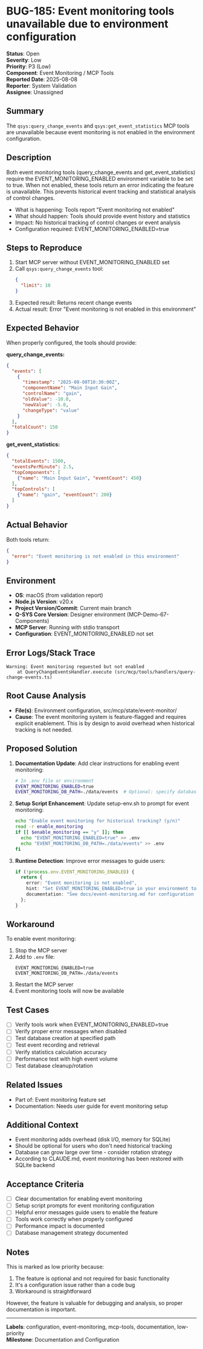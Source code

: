 # BUG-185: Event monitoring tools unavailable due to environment configuration

**Status**: Open  
**Severity**: Low  
**Priority**: P3 (Low)  
**Component**: Event Monitoring / MCP Tools  
**Reported Date**: 2025-08-08  
**Reporter**: System Validation  
**Assignee**: Unassigned

## Summary

The `qsys:query_change_events` and `qsys:get_event_statistics` MCP tools are unavailable because event monitoring is not enabled in the environment configuration.

## Description

Both event monitoring tools (query_change_events and get_event_statistics) require the EVENT_MONITORING_ENABLED environment variable to be set to true. When not enabled, these tools return an error indicating the feature is unavailable. This prevents historical event tracking and statistical analysis of control changes.

- What is happening: Tools report "Event monitoring not enabled"
- What should happen: Tools should provide event history and statistics
- Impact: No historical tracking of control changes or event analysis
- Configuration required: EVENT_MONITORING_ENABLED=true

## Steps to Reproduce

1. Start MCP server without EVENT_MONITORING_ENABLED set
2. Call `qsys:query_change_events` tool:
   ```json
   {
     "limit": 10
   }
   ```
3. Expected result: Returns recent change events
4. Actual result: Error "Event monitoring is not enabled in this environment"

## Expected Behavior

When properly configured, the tools should provide:

**query_change_events:**
```json
{
  "events": [
    {
      "timestamp": "2025-08-08T10:30:00Z",
      "componentName": "Main Input Gain",
      "controlName": "gain",
      "oldValue": -10.0,
      "newValue": -5.0,
      "changeType": "value"
    }
  ],
  "totalCount": 150
}
```

**get_event_statistics:**
```json
{
  "totalEvents": 1500,
  "eventsPerMinute": 2.5,
  "topComponents": [
    {"name": "Main Input Gain", "eventCount": 450}
  ],
  "topControls": [
    {"name": "gain", "eventCount": 200}
  ]
}
```

## Actual Behavior

Both tools return:
```json
{
  "error": "Event monitoring is not enabled in this environment"
}
```

## Environment

- **OS**: macOS (from validation report)
- **Node.js Version**: v20.x
- **Project Version/Commit**: Current main branch
- **Q-SYS Core Version**: Designer environment (MCP-Demo-67-Components)
- **MCP Server**: Running with stdio transport
- **Configuration**: EVENT_MONITORING_ENABLED not set

## Error Logs/Stack Trace

```
Warning: Event monitoring requested but not enabled
    at QueryChangeEventsHandler.execute (src/mcp/tools/handlers/query-change-events.ts)
```

## Root Cause Analysis

- **File(s)**: Environment configuration, src/mcp/state/event-monitor/
- **Cause**: The event monitoring system is feature-flagged and requires explicit enablement. This is by design to avoid overhead when historical tracking is not needed.

## Proposed Solution

1. **Documentation Update**: Add clear instructions for enabling event monitoring:
   ```bash
   # In .env file or environment
   EVENT_MONITORING_ENABLED=true
   EVENT_MONITORING_DB_PATH=./data/events  # Optional: specify database location
   ```

2. **Setup Script Enhancement**: Update setup-env.sh to prompt for event monitoring:
   ```bash
   echo "Enable event monitoring for historical tracking? (y/n)"
   read -r enable_monitoring
   if [[ $enable_monitoring == "y" ]]; then
     echo "EVENT_MONITORING_ENABLED=true" >> .env
     echo "EVENT_MONITORING_DB_PATH=./data/events" >> .env
   fi
   ```

3. **Runtime Detection**: Improve error messages to guide users:
   ```typescript
   if (!process.env.EVENT_MONITORING_ENABLED) {
     return {
       error: "Event monitoring is not enabled",
       hint: "Set EVENT_MONITORING_ENABLED=true in your environment to enable this feature",
       documentation: "See docs/event-monitoring.md for configuration details"
     };
   }
   ```

## Workaround

To enable event monitoring:
1. Stop the MCP server
2. Add to `.env` file:
   ```
   EVENT_MONITORING_ENABLED=true
   EVENT_MONITORING_DB_PATH=./data/events
   ```
3. Restart the MCP server
4. Event monitoring tools will now be available

## Test Cases

- [ ] Verify tools work when EVENT_MONITORING_ENABLED=true
- [ ] Verify proper error messages when disabled
- [ ] Test database creation at specified path
- [ ] Test event recording and retrieval
- [ ] Verify statistics calculation accuracy
- [ ] Performance test with high event volume
- [ ] Test database cleanup/rotation

## Related Issues

- Part of: Event monitoring feature set
- Documentation: Needs user guide for event monitoring setup

## Additional Context

- Event monitoring adds overhead (disk I/O, memory for SQLite)
- Should be optional for users who don't need historical tracking
- Database can grow large over time - consider rotation strategy
- According to CLAUDE.md, event monitoring has been restored with SQLite backend

## Acceptance Criteria

- [ ] Clear documentation for enabling event monitoring
- [ ] Setup script prompts for event monitoring configuration
- [ ] Helpful error messages guide users to enable the feature
- [ ] Tools work correctly when properly configured
- [ ] Performance impact is documented
- [ ] Database management strategy documented

## Notes

This is marked as low priority because:
1. The feature is optional and not required for basic functionality
2. It's a configuration issue rather than a code bug
3. Workaround is straightforward

However, the feature is valuable for debugging and analysis, so proper documentation is important.

---

**Labels**: configuration, event-monitoring, mcp-tools, documentation, low-priority  
**Milestone**: Documentation and Configuration